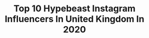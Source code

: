 ---
title: Top 10 Hypebeast Instagram Influencers In United Kingdom In 2020
description: >-
  Find top hypebeast Instagram influencers in United Kingdom in 2020. Most popular hashtags: #hypebeast #streetwear #streetstyle.
platform: Instagram
hits: 137
text_top: See the top-rated Instagram profiles on inBeat.
text_bottom: Our database aggregates 137 Instagram influencers like this in United Kingdom for you to connect with.
profiles:
  - username: "toranorth"
    fullname: >-
      tora northman
    bio: >-
      swedish editor @hypebae/@hypebeast 📍london
    location: "United Kingdom"
    followers: 31070
    engagement: 394
    commentsToLikes: 0.024560
    id: ck6ua0a9e0qcy0j71jg1az8tn
    verified: false
    hashtags: ""
  - username: "mab_shcola"
    fullname: >-
      H Y P E B E A S T 👹
    bio: >-
      📍 Manny/Leeds U.K. ▶️ YouTube: MAB Shcola 🎵 Hypebeast Out Now! 📎 Click the link below
    location: "United Kingdom"
    followers: 5442
    engagement: 736
    commentsToLikes: 0.130852
    id: ckap83iormo4b0i78c60aslwm
    verified: false
    hashtags: "#manchestermusic, #0161, #hypebeast, #ukrap"
  - username: "shaycasanova"
    fullname: >-
      Genuine Still Exists.
    bio: >-
      #thestylistwhopaints 🎨 @abbastanzacollective London based 📍 Guest footwear designer @nike Featured by @hypebeast @reebok @nikebyyouworkshop
    location: "United Kingdom"
    followers: 7181
    engagement: 672
    commentsToLikes: 0.042679
    id: ck6tyifpt3wyp0j71apu5ytmd
    verified: false
    hashtags: "#onepieceanime, #hypebeast, #thestylistwhopaints, #nikebyyou"
  - username: "dzaddy_amore"
    fullname: >-
      DZADDY AMORE
    bio: >-
      🎬Content Creator🇰🇪||@theamorefamily Brand Promoter✨|| Influencer🤝||Award winning🙏 Business📩 theamorefamily1@gmail.com 👇JOIN OUR LARGE FAMILY👇
    location: "United Kingdom"
    followers: 149054
    engagement: 843
    commentsToLikes: 0.021416
    id: ck0tystwpnwel0i199h47o4g8
    verified: false
    hashtags: ""
  - username: "thisisantwon"
    fullname: >-
      Ant
    bio: >-
      Clothes for anime villains 📹 ThisIsAntwon
    location: "United Kingdom"
    followers: 15660
    engagement: 1076
    commentsToLikes: 0.023893
    id: ck8t953c2mx7q0j78h24fdhju
    verified: false
    hashtags: "#streetwear, #wdywt, #veilance, #outfit"
  - username: "offset_cray"
    fullname: >-
      AESTHETICS || STREETWEAR™
    bio: >-
      Aesthetics || Photographer 📷 📍Nairobi, Kenya 🇰🇪📍 📩 for Business,enquiries,outfit,promo
    location: "United Kingdom"
    followers: 58045
    engagement: 455
    commentsToLikes: 0.040649
    id: ck6ucmibgggz30j71kiy3cm10
    verified: false
    hashtags: "#nclgallery, #burberryshirt, #lavishfashion, #homelessfits"
  - username: "ivywongofficial"
    fullname: >-
      Ivy Wong
    bio: >-
      💗 8 yo Actress Model 📺 Vita in Ridley Scott’s #RaisedByWolves @HBOMax ⭐️ Pendra Siliu in @StarWars #RogueOne 🎥 Maleficent2✒️LFCC✒️MCM 👠LFW💗Acc by mum
    location: "United Kingdom"
    followers: 45119
    engagement: 216
    commentsToLikes: 0.076141
    id: ck5zrrxoex5lo0i142wnb1nqq
    verified: false
    hashtags: "#gucci, #weekendmood, #warnermedia, #runwaymodel"
  - username: "nr____g_"
    fullname: >-
      Rob G 🚶🏾‍♂️
    bio: >-
      13/7/2017 🃏🤚🏾 Freelance artist 🇬🇧🎭 (DM for enquiries) shipped worldwide 🌍 I AM - handpainted expert 😎
    location: "United Kingdom"
    followers: 8217
    engagement: 1001
    commentsToLikes: 0.027065
    id: ck0w2vvmpqf760i1916qdh9xk
    verified: false
    hashtags: "#styleblogger, #nr, #hypebeast, #artwork"
  - username: "mzsey"
    fullname: >-
      THE TRUTH
    bio: >-
      Psalms 103 Looking for something? I practice, 🔸PR| 🔸SOCIAL MEDIA MANAGEMENT| 📍Ghana
    location: "United Kingdom"
    followers: 6036
    engagement: 951
    commentsToLikes: 0.075982
    id: ckaorvo9loy9n0i78f5x5moad
    verified: false
    hashtags: "#smile, #instagood, #cute, #gainwithmchina"
  - username: "just_ea"
    fullname: >-
      Edward Allen 📸🎶
    bio: >-
      🇬🇧 🇧🇧 📍London 📸🎥Fashion/ Lifestyle Video-Photographer. Make Music On The Weekends🤷🏾‍♂️ R.i.P Blaine ‘Cadet’ Johnson PRE-SAVE ‘DX3’ HERE! 👇🏽
    location: "United Kingdom"
    followers: 7181
    engagement: 557
    commentsToLikes: 0.116933
    id: ck0tu4mps5m4e0i1967a64bsv
    verified: false
    hashtags: "#mensfashionpost, #mensfashionreport, #backtoschool, #mensfashiondaily"
---